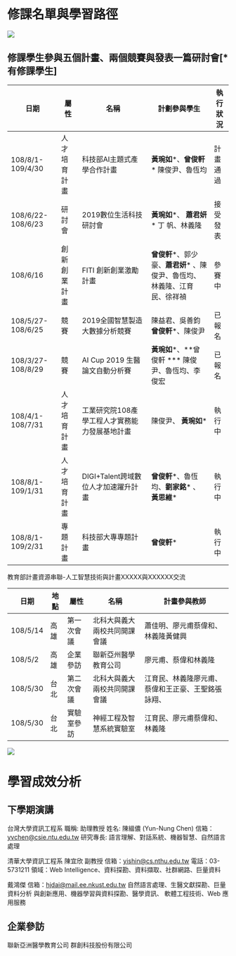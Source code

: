 修課名單與學習路徑
==
![](https://github.com/yihlonlin/Natural-Language-Processing/blob/master/image/list.jpg?raw=true)  

修課學生參與五個計畫、兩個競賽與發表一篇研討會[\*有修課學生]
--

| **日期** | **屬性** | **名稱** | **計劃參與學生** | **執行狀況** |
| --- | --- | --- | --- | --- |
| 108/8/1-109/4/30 | 人才培育計畫 | 科技部AI主題式產學合作計畫 | **黃琬如***、**曾俊軒*** 陳俊尹、魯恆均 | 計畫通過 |
| 108/6/22-108/6/23 | 研討會 | 2019數位生活科技研討會 | **黃琬如***、 **蕭君妍*** 丁  帆、林義隆 | 接受發表 |
| 108/6/16 | 創新創業計畫 | FITI 創新創業激勵計畫 | **曾俊軒***、郭少豪、**蕭君妍*** 、陳俊尹、魯恆均、林義隆、江育民、徐祥禎 | 參賽中 |
| 108/5/27-108/6/25 | 競賽 | 2019全國智慧製造大數據分析競賽 | 陳益君、吳善鈞 **曾俊軒***、陳俊尹 | 已報名 |
| 108/3/27-108/8/29 | 競賽 | AI Cup 2019 生醫論文自動分析賽 | **黃琬如***、**曾俊軒 *** 陳俊尹、魯恆均、李俊宏 | 已報名 |
| 108/4/1-108/7/31 | 人才培育計畫 | 工業研究院108產學工程人才實務能力發展基地計畫 | 陳俊尹、 **黃琬如*** | 執行中 |
| 108/8/1-109/1/31 | 人才培育計畫 | DIGI+Talent跨域數位人才加速躍升計畫 | **曾俊軒***、魯恆均、**劉家銘*** 、 **黃思維*** | 執行中 |
| 108/8/1-109/2/31 | 專題計畫 | 科技部大專專題計畫 | **曾俊軒*** | 執行中 |

教育部計畫資源串聯-人工智慧技術與計畫XXXXX與XXXXXX交流

| **日期** | **地點** | **屬性** | **名稱** | **計畫參與教師** |
| --- | --- | --- | --- | --- |
| 108/5/14 | 高雄 | 第一次會議 | 北科大與義大兩校共同開課會議 | 蕭佳明、廖元甫蔡偉和、林義隆黃健興 |
| 108/5/2 | 高雄 | 企業參訪 | 聯新亞州醫學教育公司 | 廖元甫、蔡偉和林義隆 |
| 108/5/30 | 台北 | 第二次會議 | 北科大與義大兩校共同開課會議 | 江育民、林義隆廖元甫、蔡偉和王正豪、王聖銘張詠翔、 |
| 108/5/30 | 台北 | 實驗室參訪 | 神經工程及智慧系統實驗室 | 江育民、廖元甫蔡偉和、林義隆 |
  
![](https://github.com/yihlonlin/Natural-Language-Processing/blob/master/image/image01.jpg?raw=true)  

學習成效分析
==
下學期演講
--  
台灣大學資訊工程系
職稱: 助理教授
姓名: 陳縕儂 (Yun-Nung Chen)
信箱：yvchen@csie.ntu.edu.tw
研究專長: 語言理解、對話系統、機器智慧、自然語言處理

清華大學資訊工程系
陳宜欣 副教授
信箱：yishin@cs.nthu.edu.tw
電話：03-5731211
領域：Web Intelligence、資料探勘、資料擷取、社群網路、巨量資料

戴鴻傑
信箱：hjdai@mail.ee.nkust.edu.tw 
自然語言處理、生醫文獻探勘、巨量資料分析
與創新應用、機器學習與資料探勘、醫學資訊、
軟體工程技術、Web 應用服務

企業參訪
--
聯新亞洲醫學教育公司
群創科技股份有限公司
